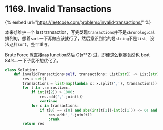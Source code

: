 # 1169. Invalid Transactions

{% embed url="https://leetcode.com/problems/invalid-transactions/" %}

本来想维护一个 last transaction，写完发现`transactions`并不是`chronological`排列的，想着`sort`一下再做应该就行了，然后意识到给的是`string`不是`list`，没法这样`sort`，整个重写。

Brute Force 就直接`map` function然后 O\(n\*\*2\) 过，即便这么粗暴竟然也 beat 84%...一下子就不想优化了。

```python
class Solution:
    def invalidTransactions(self, transactions: List[str]) -> List[str]:
        res = set()
        transactions = list(map(lambda x: x.split(','), transactions))
        for t in transactions:
            if int(t[2]) > 1000:
                res.add(','.join(t))
                continue
            for c in transactions:
                if t[0] == c[0] and abs(int(t[1])-int(c[1])) <= 60 and t[3] != c[3]:
                    res.add(','.join(t))
                    break
        return res
```



